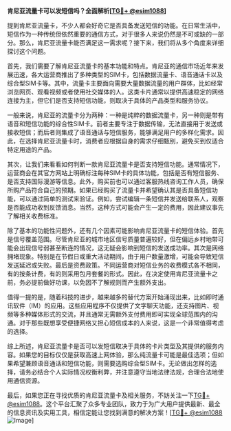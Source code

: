 **肯尼亚流量卡可以发短信吗？全面解析[[TG💪+ @esim1088](https://t.me/s/esim1088)]**

提到肯尼亚流量卡，不少人都会好奇它是否具备发送短信的功能。在日常生活中，短信作为一种传统但依然重要的通信方式，对于很多人来说仍然是不可或缺的一部分。那么，肯尼亚流量卡能否满足这一需求呢？接下来，我们将从多个角度来详细探讨这个问题。

首先，我们需要了解肯尼亚流量卡的基本功能和特点。肯尼亚的通信市场近年来发展迅速，各大运营商推出了多种类型的SIM卡，包括数据流量卡、语音通话卡以及综合型SIM卡等。其中，流量卡主要面向需要大量数据流量的用户群体，比如经常浏览网页、观看视频或者使用社交媒体的人。这类卡片通常以提供高速稳定的网络连接为主，但它们是否支持短信功能，则取决于具体的产品类型和服务协议。

一般来说，肯尼亚的流量卡分为两种：一种是纯粹的数据流量卡，另一种则是带有语音和短信功能的综合性SIM卡。前者主要专注于数据传输，无法直接用于发送或接收短信；而后者则集成了语音通话与短信服务，能够满足用户的多样化需求。因此，在选择肯尼亚流量卡时，消费者应根据自身的需求仔细甄别，避免买到仅适合特定用途的产品。

其次，让我们来看看如何判断一款肯尼亚流量卡是否支持短信功能。通常情况下，运营商会在其官方网站上明确标注每种SIM卡的具体功能，包括是否有短信服务、是否支持国际漫游等信息。此外，购买前也可以通过客服热线咨询工作人员，确保所购产品符合自己的预期。如果已经购买了流量卡并希望确认其是否具备短信功能，可以通过简单的测试来验证。例如，尝试编辑一条短信并发送给联系人，观察是否能成功收到反馈消息。当然，这种方式可能会产生一定的费用，因此建议事先了解相关收费标准。

除了基本的功能性问题外，还有几个因素可能影响肯尼亚流量卡的短信体验。首先是信号覆盖范围。尽管肯尼亚的城市地区信号质量普遍较好，但在偏远乡村地带可能会出现信号弱甚至断连的情况，这无疑会影响到短信的发送成功率。其次是网络拥堵现象。特别是在节假日或重大活动期间，由于用户数量激增，可能会导致短信发送延迟或失败。最后是资费政策。不同运营商对短信业务的收费模式各不相同，有的按条计费，有的则采用包月套餐的形式。因此，在决定使用肯尼亚流量卡之前，务必提前做好功课，以免因不了解规则而产生额外支出。

值得一提的是，随着科技的进步，越来越多的替代方案开始涌现出来，比如即时通讯软件（IM）的应用。这些应用程序不仅提供了文字聊天功能，还支持图片、视频等多种媒体形式的交流，并且通常无需额外支付费用即可实现全球范围内的沟通。对于那些既想享受便捷网络又担心短信成本的人来说，这是一个非常值得考虑的选择。

综上所述，肯尼亚流量卡是否可以发短信取决于具体的卡片类型及其提供的服务内容。如果您的目标仅仅是获取高速上网体验，那么纯流量卡可能是最佳选项；但如果希望兼顾语音通话和短信功能，则需要选购综合型SIM卡。无论做出怎样的选择，请务必结合个人实际情况权衡利弊，并注意遵守当地法律法规，合理合法地使用通信资源。

最后，如果您正在寻找优质的肯尼亚流量卡及相关服务，不妨关注一下[TG💪+ @esim1088](https://t.me/s/esim1088)。这个平台汇聚了众多专业团队，致力于为广大用户提供最新、最全的信息资讯及实用工具，相信定能让您找到满意的解决方案！[[TG💪+ @esim1088](https://t.me/s/esim1088) ![Image](https://i.postimg.cc/4NQfJmqS/Snipaste-2025-05-13-00-14-12.png)]